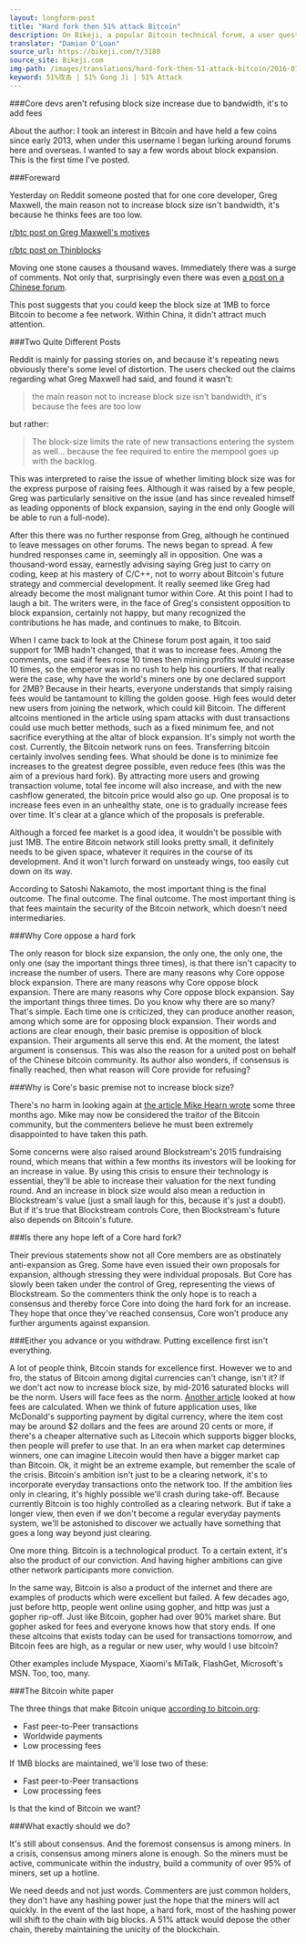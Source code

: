 ```yaml
---
layout: longform-post
title: "Hard fork then 51% attack Bitcoin"
description: On Bikeji, a popular Bitcoin technical forum, a user questions the motives behind reluctance to increase block size and shows the extreme measures being proposed by alienated Chinese bitcoin users
translator: "Damian O'Loan"
source_url: https://bikeji.com/t/3180
source_site: Bikeji.com
img-path: /images/translations/hard-fork-then-51-attack-bitcoin/2016-01-27-hard-fork-then-51-attack-bitcoin.jpg
keyword: 51%攻击 | 51% Gong Ji | 51% Attack
---
```

###Core devs aren't refusing block size increase due to bandwidth, it's to add fees

About the author: I took an interest in Bitcoin and have held a few coins since early 2013, when under this username I began lurking around forums here and overseas. I wanted to say a few words about block expansion. This is the first time I've posted.

###Foreward

Yesterday on Reddit someone posted that for one core developer, Greg Maxwell, the main reason not to increase block size isn't bandwidth, it's because he thinks fees are too low.

<a href="https://www.reddit.com/r/btc/comments/42hl7g/greg_maxwell_admits_the_main_reason_for_the_block/" title="Reddit post on Greg Maxwell's motives">r/btc post on Greg Maxwell's motives</a>

<a href="https://www.reddit.com/r/btc/comments/42cxl9/xtreme_thinblocks/cza9ddu" title="Reddit post on Thinblocks">r/btc post on Thinblocks</a>

Moving one stone causes a thousand waves. Immediately there was a surge of comments. Not only that, surprisingly even there was even <a href="http://www.8btc.com/bitcoin-kuorongbenzhi" title="8btc post on motives behind block increase refusal">a post on a Chinese forum</a>.

This post suggests that you could keep the block size at 1MB to force Bitcoin to become a fee network. Within China, it didn't attract much attention.

###Two Quite Different Posts

Reddit is mainly for passing stories on, and because it's repeating news obviously there's some level of distortion. The users checked out the claims regarding what Greg Maxwell had said, and found it wasn't:

> the main reason not to increase block size isn't bandwidth, it's because the fees are too low

but rather:

> The block-size limits the rate of new transactions entering the system as well... because the fee required to entire the mempool goes up with the backlog.

This was interpreted to raise the issue of whether limiting block size was for the express purpose of raising fees. Although it was raised by a few people, Greg was particularly sensitive on the issue (and has since revealed himself as leading opponents of block expansion, saying in the end only Google will be able to run a full-node).

After this there was no further response from Greg, although he continued to leave messages on other forums. The news began to spread. A few hundred responses came in, seemingly all in opposition. One was a thousand-word essay, earnestly advising saying Greg just to carry on coding, keep at his mastery of C/C++, not to worry about Bitcoin's future strategy and commercial development. It really seemed like Greg had already become the most malignant tumor within Core. At this point I had to laugh a bit. The writers were, in the face of Greg's consistent opposition to block expansion, certainly not happy, but many recognized the contributions he has made, and continues to make, to Bitcoin.

When I came back to look at the Chinese forum post again, it too said support for 1MB hadn't changed, that it was to increase fees. Among the comments, one said if fees rose 10 times then mining profits would increase 10 times, so the emperor was in no rush to help his courtiers. If that really were the case, why have the world's miners one by one declared support for 2MB? Because in their hearts, everyone understands that simply raising fees would be tantamount to killing the golden goose. High fees would deter new users from joining the network, which could kill Bitcoin. The different altcoins mentioned in the article using spam attacks with dust transactions could use much better methods, such as a fixed minimum fee, and not sacrifice everything at the altar of block expansion. It's simply not worth the cost. Currently, the Bitcoin network runs on fees. Transferring bitcoin certainly involves sending fees. What should be done is to minimize fee increases to the greatest degree possible, even reduce fees (this was the aim of a previous hard fork). By attracting more users and growing transaction volume, total fee income will also increase, and with the new cashflow generated, the bitcoin price would also go up. One proposal is to increase fees even in an unhealthy state, one is to gradually increase fees over time. It's clear at a glance which of the proposals is preferable.

Although a forced fee market is a good idea, it wouldn't be possible with just 1MB. The entire Bitcoin network still looks pretty small, it definitely needs to be given space, whatever it requires in the course of its development. And it won't lurch forward on unsteady wings, too easily cut down on its way.

According to Satoshi Nakamoto, the most important thing is the final outcome. The final outcome. The final outcome. The most important thing is that fees maintain the security of the Bitcoin network, which doesn't need intermediaries.

###Why Core oppose a hard fork

The only reason for block size expansion, the only one, the only one, the only one (say the important things three times), is that there isn't capacity to increase the number of users. There are many reasons why Core oppose block expansion. There are many reasons why Core oppose block expansion. There are many reasons why Core oppose block expansion. Say the important things three times. Do you know why there are so many? That's simple. Each time one is criticized, they can produce another reason, among which some are for opposing block expansion. Their words and actions are clear enough, their basic premise is opposition of block expansion. Their arguments all serve this end. At the moment, the latest argument is consensus. This was also the reason for a united post on behalf of the Chinese bitcoin community. Its author also wonders, if consensus is finally reached, then what reason will Core provide for refusing?

###Why is Core's basic premise not to increase block size?

There's no harm in looking again at <a href="https://medium.com/@octskyward/%E6%AF%94%E7%89%B9%E5%B8%81%E5%8C%BA%E5%9D%97%E5%A4%A7%E5%B0%8F%E7%9A%84%E9%97%AE%E9%A2%98-a4a25d30485f#.gsmpi2fy4" title="Mike Hearn leaves Bitcoin, Chinese language post">the article Mike Hearn wrote</a> some three months ago. Mike may now be considered the traitor of the Bitcoin community, but the commenters believe he must been extremely disappointed to have taken this path.

Some concerns were also raised around Blockstream's 2015 fundraising round, which means that within a few months its investors will be looking for an increase in value. By using this crisis to ensure their technology is essential, they'll be able to increase their valuation for the next funding round. And an increase in block size would also mean a reduction in Blockstream's value (just a small laugh for this, because it's just a doubt). But if it's true that Blockstream controls Core, then Blockstream's future also depends on Bitcoin's future.

###Is there any hope left of a Core hard fork?

Their previous statements show not all Core members are as obstinately anti-expansion as Greg. Some have even issued their own proposals for expansion, although stressing they were individual proposals. But Core has slowly been taken under the control of Greg, representing the views of Blockstream. So the commenters think the only hope is to reach a consensus and thereby force Core into doing the hard fork for an increase. They hope that once they've reached consensus, Core won't produce any further arguments against expansion.

###Either you advance or you withdraw. Putting excellence first isn't everything.

A lot of people think, Bitcoin stands for excellence first. However we to and fro, the status of Bitcoin among digital currencies can't change, isn't it? If we don't act now to increase block size, by mid-2016 saturated blocks will be the norm. Users will face fees as the norm. <a href="http://www.8btc.com/opinion-2mb" title="8btc article on blockchain fee calculations">Another article</a> looked at how fees are calculated. When we think of future application uses, like McDonald's supporting payment by digital currency, where the item cost may be around $2 dollars and the fees are around 20 cents or more, if there's a cheaper alternative such as Litecoin which supports bigger blocks, then people will prefer to use that. In an era when market cap determines winners, one can imagine Litecoin would then have a bigger market cap than Bitcoin. Ok, it might be an extreme example, but remember the scale of the crisis. Bitcoin's ambition isn't just to be a clearing network, it's to incorporate everyday transactions onto the network too. If the ambition lies only in clearing, it's highly possible we'll crash during take-off. Because currently Bitcoin is too highly controlled as a clearing network. But if take a longer view, then even if we don't become a regular everyday payments system, we'll be astonished to discover we actually have something that goes a long way beyond just clearing.

One more thing. Bitcoin is a technological product. To a certain extent, it's also the product of our conviction. And having higher ambitions can give other network participants more conviction.

In the same way, Bitcoin is also a product of the internet and there are examples of products which were excellent but failed. A few decades ago, just before http, people went online using gopher, and http was just a gopher rip-off. Just like Bitcoin, gopher had over 90% market share. But gopher asked for fees and everyone knows how that story ends. If one these altcoins that exists today can be used for transactions tomorrow, and Bitcoin fees are high, as a regular or new user, why would I use bitcoin?

Other examples include Myspace, Xiaomi's MiTalk, FlashGet, Microsoft's MSN. Too, too, many.

###The Bitcoin white paper

The three things that make Bitcoin unique <a href="https://bitcoin.org/en/" title="Bitcoin.org homepage">according to bitcoin.org</a>:

- Fast peer-to-Peer transactions
- Worldwide payments
- Low processing fees

If 1MB blocks are maintained, we'll lose two of these:

- Fast peer-to-Peer transactions
- Low processing fees

Is that the kind of Bitcoin we want?

###What exactly should we do?

It's still about consensus. And the foremost consensus is among miners. In a crisis, consensus among miners alone is enough. So the miners must be active, communicate within the industry, build a community of over 95% of miners, set up a hotline.

We need deeds and not just words. Commenters are just common holders, they don't have any hashing power just the hope that the miners will act quickly. In the event of the last hope, a hard fork, most of the hashing power will shift to the chain with big blocks. A 51% attack would depose the other chain, thereby maintaining the unicity of the blockchain.
